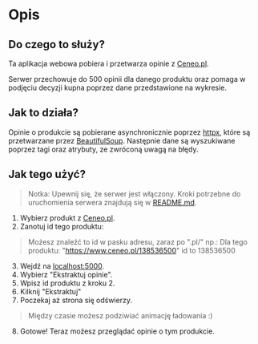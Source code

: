 # Opis

## Do czego to służy?

Ta aplikacja webowa pobiera i przetwarza opinie z [Ceneo.pl](https://ceneo.pl).

Serwer przechowuje do 500 opinii dla danego produktu oraz pomaga w podjęciu decyzji kupna poprzez dane przedstawione na wykresie.

## Jak to działa?

Opinie o produkcie są pobierane asynchronicznie poprzez [httpx](https://www.python-httpx.org/), które są przetwarzane przez [BeautifulSoup](https://pypi.org/project/beautifulsoup4/). Następnie dane są wyszukiwane poprzez tagi oraz atrybuty, ze zwróconą uwagą na błędy.

## Jak tego użyć?

> Notka: Upewnij się, że serwer jest włączony. Kroki potrzebne do uruchomienia serwera znajdują się w [README.md](README.md).

1. Wybierz produkt z [Ceneo.pl](https://ceneo.pl).
2. Zanotuj id tego produktu:
> Możesz znaleźć to id w pasku adresu, zaraz po ".pl/" np.:
> Dla tego produktu: "https://www.ceneo.pl/138536500" id to 138536500
3. Wejdź na [localhost:5000](http://localhost:5000).
4. Wybierz "Ekstraktuj opinie".
5. Wpisz id produktu z kroku 2.
6. Kilknij "Ekstraktuj"
7. Poczekaj aż strona się odświerzy.
> Między czasie możesz podziwiać animację ładowania :)
8. Gotowe! Teraz możesz przeglądać opinie o tym produkcie.